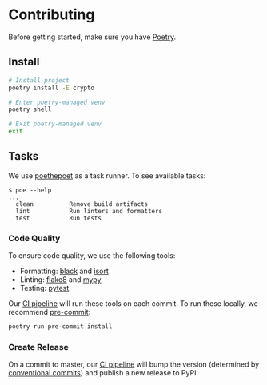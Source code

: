 # Contributing

Before getting started, make sure you have [Poetry](https://python-poetry.org/docs/#installation).

## Install

```sh
# Install project
poetry install -E crypto

# Enter poetry-managed venv
poetry shell

# Exit poetry-managed venv
exit
```

## Tasks

We use [poethepoet](https://github.com/nat-n/poethepoet) as a task runner. To see available tasks:

```console
$ poe --help
...
  clean          Remove build artifacts
  lint           Run linters and formatters
  test           Run tests
```

### Code Quality

To ensure code quality, we use the following tools:

- Formatting: [black](https://black.readthedocs.io/en/stable/) and [isort](https://isort.readthedocs.io/en/latest/)
- Linting: [flake8](http://flake8.pycqa.org/en/latest/) and [mypy](https://mypy.readthedocs.io/en/stable/)
- Testing: [pytest](https://docs.pytest.org/en/latest/)

Our [CI pipeline](.github/workflows/ci.yaml) will run these tools on each commit. To run these locally, we recommend [pre-commit](https://pre-commit.com/):

```sh
poetry run pre-commit install
```

### Create Release

On a commit to master, our [CI pipeline](.github/workflows/ci.yaml) will bump the version (determined by [conventional commits](https://www.conventionalcommits.org/)) and publish a new release to PyPI.
